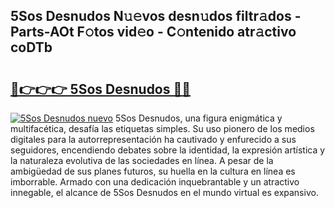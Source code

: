 ## 5Sos Desnudos N𝚞𝚎vos desn𝚞dos filtr𝚊dos - Parts-AOt F𝚘tos vid𝚎o - C𝚘ntenido atr𝚊ctivo coDTb

# <h2><a href="http://mb3gib0.tromn.icu/?c=5Sos+Desnudos">🔗👉👉👉 5Sos Desnudos 🔗🔗</a></h2>

[![5Sos Desnudos nuevo](https://i.imgur.com/pEAQMta.gif)](http://mb3gib0.tromn.icu/?c=5Sos+Desnudos)
5Sos Desnudos, una figura enigmática y multifacética, desafía las etiquetas simples. Su uso pionero de los medios digitales para la autorrepresentación ha cautivado y enfurecido a sus seguidores, encendiendo debates sobre la identidad, la expresión artística y la naturaleza evolutiva de las sociedades en línea. A pesar de la ambigüedad de sus planes futuros, su huella en la cultura en línea es imborrable. Armado con una dedicación inquebrantable y un atractivo innegable, el alcance de 5Sos Desnudos en el mundo virtual es expansivo.
